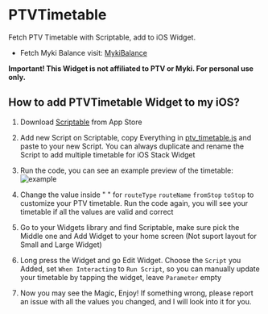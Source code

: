 # PTVTimetable
Fetch PTV Timetable with Scriptable, add to iOS Widget.    

- Fetch Myki Balance visit:  [MykiBalance](https://github.com/imchlorine/MykiBalance.git)

**Important! This Widget is not affiliated to PTV or Myki. For personal use only.**


## How to add PTVTimetable Widget to my iOS?

1. Download [Scriptable](https://apps.apple.com/us/app/scriptable/id1405459188?ign-mpt=uo%3D4) from App Store

2. Add new Script on Scriptable, copy Everything in [ptv_timetable.js](https://github.com/imchlorine/PTVTimetable/blob/main/ptv_timetable.js) and paste to your new Script. You can always duplicate and rename the Script to add multiple timetable for iOS Stack Widget

3. Run the code, you can see an example preview of the timetable: <br /> 
   ![example](https://github.com/imchlorine/PTVTimetable/blob/main/example.jpg)

4. Change the value inside " "  for  `routeType`  `routeName` `fromStop` `toStop`  to customize your PTV timetable. Run the code again, you will see your timetable if all the values are valid and correct

5. Go to your Widgets library and find Scriptable, make sure pick the Middle one and Add Widget to your home screen (Not suport layout for Small and Large Widget)

6. Long press the Widget and go Edit Widget. Choose the `Script` you Added, set `When Interacting` to `Run Script`, so you can manually update your timetable by tapping the widget, leave `Parameter` empty

7. Now you may see the Magic, Enjoy! If something wrong, please report an issue with all the values you changed, and I will look into it for you.

